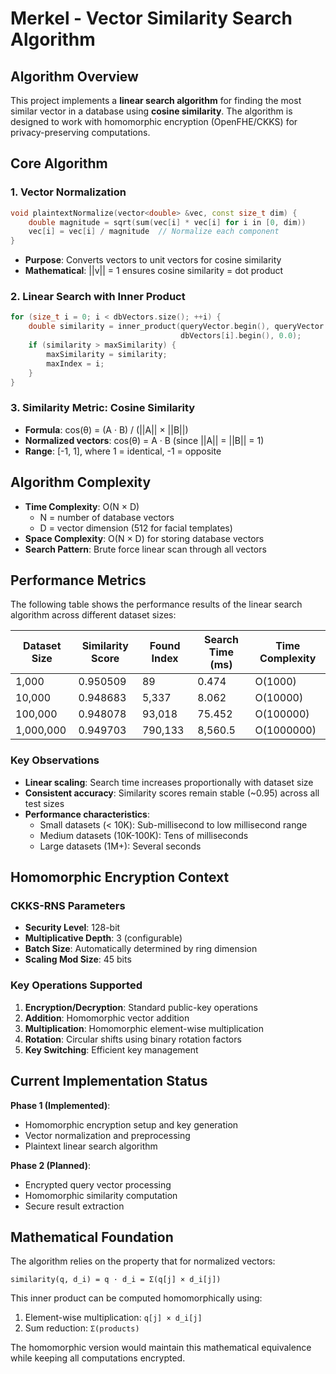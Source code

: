 # Merkel - Vector Similarity Search Algorithm

## Algorithm Overview

This project implements a **linear search algorithm** for finding the most similar vector in a database using **cosine similarity**. The algorithm is designed to work with homomorphic encryption (OpenFHE/CKKS) for privacy-preserving computations.

## Core Algorithm

### 1. Vector Normalization

```cpp
void plaintextNormalize(vector<double> &vec, const size_t dim) {
    double magnitude = sqrt(sum(vec[i] * vec[i] for i in [0, dim))
    vec[i] = vec[i] / magnitude  // Normalize each component
}
```

- **Purpose**: Converts vectors to unit vectors for cosine similarity
- **Mathematical**: ||v|| = 1 ensures cosine similarity = dot product

### 2. Linear Search with Inner Product

```cpp
for (size_t i = 0; i < dbVectors.size(); ++i) {
    double similarity = inner_product(queryVector.begin(), queryVector.end(),
                                      dbVectors[i].begin(), 0.0);
    if (similarity > maxSimilarity) {
        maxSimilarity = similarity;
        maxIndex = i;
    }
}
```

### 3. Similarity Metric: Cosine Similarity

- **Formula**: cos(θ) = (A · B) / (||A|| × ||B||)
- **Normalized vectors**: cos(θ) = A · B (since ||A|| = ||B|| = 1)
- **Range**: [-1, 1], where 1 = identical, -1 = opposite

## Algorithm Complexity

- **Time Complexity**: O(N × D)
  - N = number of database vectors
  - D = vector dimension (512 for facial templates)
- **Space Complexity**: O(N × D) for storing database vectors
- **Search Pattern**: Brute force linear scan through all vectors

## Performance Metrics

The following table shows the performance results of the linear search algorithm across different dataset sizes:

| Dataset Size | Similarity Score | Found Index | Search Time (ms) | Time Complexity |
| ------------ | ---------------- | ----------- | ---------------- | --------------- |
| 1,000        | 0.950509         | 89          | 0.474            | O(1000)         |
| 10,000       | 0.948683         | 5,337       | 8.062            | O(10000)        |
| 100,000      | 0.948078         | 93,018      | 75.452           | O(100000)       |
| 1,000,000    | 0.949703         | 790,133     | 8,560.5          | O(1000000)      |

### Key Observations

- **Linear scaling**: Search time increases proportionally with dataset size
- **Consistent accuracy**: Similarity scores remain stable (~0.95) across all test sizes
- **Performance characteristics**:
  - Small datasets (< 10K): Sub-millisecond to low millisecond range
  - Medium datasets (10K-100K): Tens of milliseconds
  - Large datasets (1M+): Several seconds

## Homomorphic Encryption Context

### CKKS-RNS Parameters

- **Security Level**: 128-bit
- **Multiplicative Depth**: 3 (configurable)
- **Batch Size**: Automatically determined by ring dimension
- **Scaling Mod Size**: 45 bits

### Key Operations Supported

1. **Encryption/Decryption**: Standard public-key operations
2. **Addition**: Homomorphic vector addition
3. **Multiplication**: Homomorphic element-wise multiplication
4. **Rotation**: Circular shifts using binary rotation factors
5. **Key Switching**: Efficient key management

## Current Implementation Status

**Phase 1 (Implemented)**:

- Homomorphic encryption setup and key generation
- Vector normalization and preprocessing
- Plaintext linear search algorithm

**Phase 2 (Planned)**:

- Encrypted query vector processing
- Homomorphic similarity computation
- Secure result extraction

## Mathematical Foundation

The algorithm relies on the property that for normalized vectors:

```
similarity(q, d_i) = q · d_i = Σ(q[j] × d_i[j])
```

This inner product can be computed homomorphically using:

1. Element-wise multiplication: `q[j] × d_i[j]`
2. Sum reduction: `Σ(products)`

The homomorphic version would maintain this mathematical equivalence while keeping all computations encrypted.
